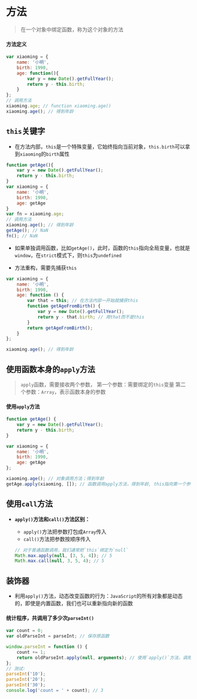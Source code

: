 # 方法

> 在一个对象中绑定函数，称为这个对象的方法

#### 方法定义

```JavaScript
var xiaoming = {
	name: '小明',
	birth: 1990,
	age: function(){
		var y = new Date().getFullYear();
		return y - this.birth;
	}
};
// 调用方法
xiaoming.age; // function xiaoming.age()
xiaoming.age(); // 得到年龄
```

## `this`关键字

* 在方法内部，`this`是一个特殊变量，它始终指向当前对象，`this.birth`可以拿到`xiaoming`的`birth`属性

```JavaScript
function getAge(){
	var y = new Date().getFullYear();
	return y - this.birth;
}
var xiaoming = {
	name: '小明',
	birth: 1990,
	age: getAge
}
var fn = xiaoming.age;
// 调用方法
xiaoming.age(); // 得到年龄
getAge(); // NaN
fn(); // NaN
```

* 如果单独调用函数，比如`getAge()`，此时，函数的`this`指向全局变量，也就是`window`，在`strict`模式下，则`this`为`undefined`

* 方法重构，需要先捕获`this`

```JavaScript
var xiaoming = {
    name: '小明',
    birth: 1990,
    age: function () {
        var that = this; // 在方法内部一开始就捕获this
        function getAgeFromBirth() {
            var y = new Date().getFullYear();
            return y - that.birth; // 用that而不是this
        }
        return getAgeFromBirth();
    }
};

xiaoming.age(); // 得到年龄
```

## 使用函数本身的`apply`方法

> `apply`函数，需要接收两个参数，
> 第一个参数：需要绑定的`this`变量
> 第二个参数：`Array`，表示函数本身的参数

#### 使用`apply`方法

```JavaScript
function getAge() {
    var y = new Date().getFullYear();
    return y - this.birth;
}

var xiaoming = {
    name: '小明',
    birth: 1990,
    age: getAge
};

xiaoming.age(); // 对象调用方法；得到年龄
getAge.apply(xiaoming, []); // 函数调用apply方法，得到年龄, this指向第一个参数即：xiaoming, 传递的参数为空
```

## 使用`call`方法

* **`apply()`方法和`call()`方法区别：**
	* `apply()`方法把参数打包成`Array`传入
	* `call()`方法把参数按顺序传入

	```JavaScript
	// 对于普通函数调用，我们通常把`this`绑定为`null`
	Math.max.apply(null, [3, 5, 4]); // 5
	Math.max.call(null, 3, 5, 4); // 5
	```

## 装饰器

* 利用`apply()`方法，动态改变函数的行为：`JavaScript`的所有对象都是动态的，即使是内置函数，我们也可以重新指向新的函数

#### 统计程序，共调用了多少次`parseInt()`

```JavaScript
var count = 0;
var oldParseInt = parseInt; // 保存原函数

window.parseInt = function () {
    count += 1;
    return oldParseInt.apply(null, arguments); // 使用`apply()`方法，调用原函数
};
// 测试:
parseInt('10');
parseInt('20');
parseInt('30');
console.log('count = ' + count); // 3
```

